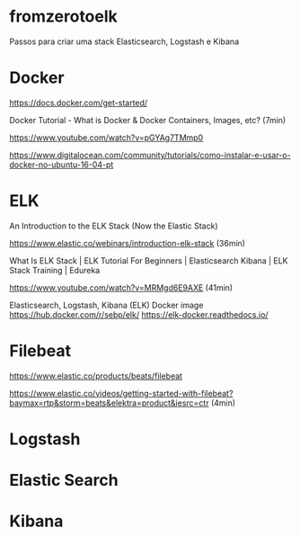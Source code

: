 # fromzerotoelk
Passos para criar uma stack Elasticsearch, Logstash e Kibana

# Docker
https://docs.docker.com/get-started/

Docker Tutorial - What is Docker & Docker Containers, Images, etc? (7min)

https://www.youtube.com/watch?v=pGYAg7TMmp0

https://www.digitalocean.com/community/tutorials/como-instalar-e-usar-o-docker-no-ubuntu-16-04-pt

# ELK
An Introduction to the ELK Stack (Now the Elastic Stack)

https://www.elastic.co/webinars/introduction-elk-stack (36min)

What Is ELK Stack | ELK Tutorial For Beginners | Elasticsearch Kibana | ELK Stack Training | Edureka

https://www.youtube.com/watch?v=MRMgd6E9AXE (41min)

<!--
Não utilizado
https://github.com/deviantony/docker-elk
-->

Elasticsearch, Logstash, Kibana (ELK) Docker image
https://hub.docker.com/r/sebp/elk/
https://elk-docker.readthedocs.io/

# Filebeat
https://www.elastic.co/products/beats/filebeat

https://www.elastic.co/videos/getting-started-with-filebeat?baymax=rtp&storm=beats&elektra=product&iesrc=ctr (4min)

# Logstash

# Elastic Search

# Kibana
